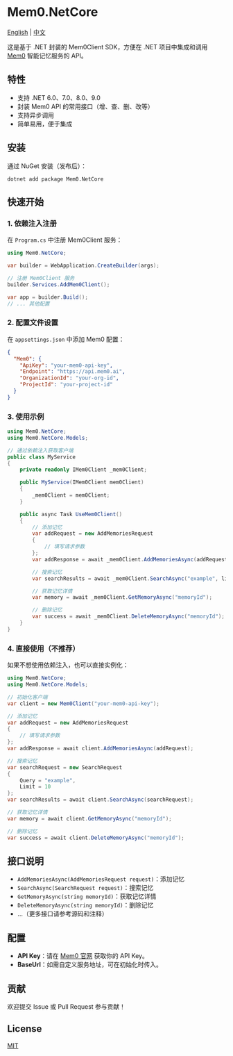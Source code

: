 # Mem0.NetCore

[English](README.md) | [中文](README.zh-cn.md)

这是基于 .NET 封装的 Mem0Client SDK，方便在 .NET 项目中集成和调用 [Mem0](https://mem0.ai) 智能记忆服务的 API。

## 特性

- 支持 .NET 6.0、7.0、8.0、9.0
- 封装 Mem0 API 的常用接口（增、查、删、改等）
- 支持异步调用
- 简单易用，便于集成

## 安装

通过 NuGet 安装（发布后）：

```shell
dotnet add package Mem0.NetCore
```

## 快速开始

### 1. 依赖注入注册

在 `Program.cs` 中注册 Mem0Client 服务：

```csharp
using Mem0.NetCore;

var builder = WebApplication.CreateBuilder(args);

// 注册 Mem0Client 服务
builder.Services.AddMem0Client();

var app = builder.Build();
// ... 其他配置
```

### 2. 配置文件设置

在 `appsettings.json` 中添加 Mem0 配置：

```json
{
  "Mem0": {
    "ApiKey": "your-mem0-api-key",
    "Endpoint": "https://api.mem0.ai",
    "OrganizationId": "your-org-id",
    "ProjectId": "your-project-id"
  }
}
```

### 3. 使用示例

```csharp
using Mem0.NetCore;
using Mem0.NetCore.Models;

// 通过依赖注入获取客户端
public class MyService
{
    private readonly IMem0Client _mem0Client;

    public MyService(IMem0Client mem0Client)
    {
        _mem0Client = mem0Client;
    }

    public async Task UseMem0Client()
    {
        // 添加记忆
        var addRequest = new AddMemoriesRequest
        {
            // 填写请求参数
        };
        var addResponse = await _mem0Client.AddMemoriesAsync(addRequest);

        // 搜索记忆
        var searchResults = await _mem0Client.SearchAsync("example", limit: 10);

        // 获取记忆详情
        var memory = await _mem0Client.GetMemoryAsync("memoryId");

        // 删除记忆
        var success = await _mem0Client.DeleteMemoryAsync("memoryId");
    }
}
```

### 4. 直接使用（不推荐）

如果不想使用依赖注入，也可以直接实例化：

```csharp
using Mem0.NetCore;
using Mem0.NetCore.Models;

// 初始化客户端
var client = new Mem0Client("your-mem0-api-key");

// 添加记忆
var addRequest = new AddMemoriesRequest
{
    // 填写请求参数
};
var addResponse = await client.AddMemoriesAsync(addRequest);

// 搜索记忆
var searchRequest = new SearchRequest
{
    Query = "example",
    Limit = 10
};
var searchResults = await client.SearchAsync(searchRequest);

// 获取记忆详情
var memory = await client.GetMemoryAsync("memoryId");

// 删除记忆
var success = await client.DeleteMemoryAsync("memoryId");
```

## 接口说明

- `AddMemoriesAsync(AddMemoriesRequest request)`：添加记忆
- `SearchAsync(SearchRequest request)`：搜索记忆
- `GetMemoryAsync(string memoryId)`：获取记忆详情
- `DeleteMemoryAsync(string memoryId)`：删除记忆
- ...（更多接口请参考源码和注释）

## 配置

- **API Key**：请在 [Mem0 官网](https://mem0.ai) 获取你的 API Key。
- **BaseUrl**：如需自定义服务地址，可在初始化时传入。

## 贡献

欢迎提交 Issue 或 Pull Request 参与贡献！

## License

[MIT](LICENSE)
